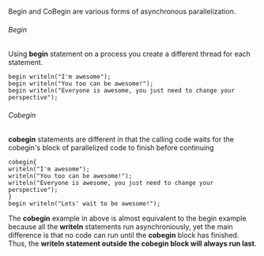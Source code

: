 Begin and CoBegin are various forms of asynchronous parallelization. 
###### Begin
Using **begin** statement on a process you create a different 
thread for each statement.
```Chapel
begin writeln("I'm awesome");
begin writeln("You too can be awesome!");
begin writeln("Everyone is awesome, you just need to change your perspective");
```

###### Cobegin
**cobegin** statements are different in that the calling code waits for the cobegin's block of parallelized code to finish before continuing
```Chapel
cobegin{
writeln("I'm awesome");
writeln("You too can be awesome!");
writeln("Everyone is awesome, you just need to change your perspective");
}
begin writeln("Lets' wait to be awesome!");
```
The **cobegin** example in above is almost equivalent to the begin example because all the **writeln** statements run 
asynchroniously, yet the main difference is that no code can run until the **cobegin** block has finished. Thus, the **writeln 
statement outside the cobegin block will always run last**.
